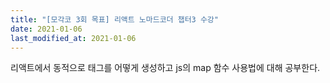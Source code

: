 ```yaml
---
title: "[모각코 3회 목표] 리액트 노마드코더 챕터3 수강"
date: 2021-01-06
last_modified_at: 2021-01-06
---
```

리액트에서 동적으로 태그를 어떻게 생성하고 js의 map 함수 사용법에 대해 공부한다.